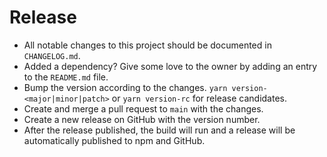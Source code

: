 # Release

- All notable changes to this project should be documented in `CHANGELOG.md`.
- Added a dependency? Give some love to the owner by adding an entry to the `README.md` file.
- Bump the version according to the changes. `yarn version-<major|minor|patch>` or `yarn version-rc` for release candidates.
- Create and merge a pull request to `main` with the changes.
- Create a new release on GitHub with the version number.
- After the release published, the build will run and a release will be automatically published to npm and GitHub.